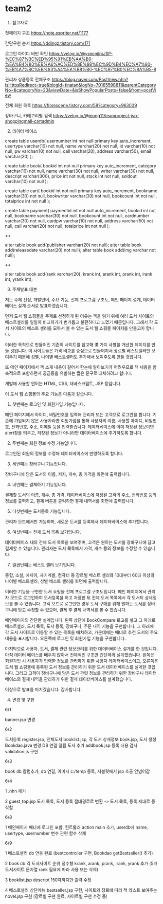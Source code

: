 # team2

1. 참고자료

첫페이지 구조 https://note.espriter.net/1177

간단구현 순서 https://ddingz.tistory.com/171

로그인 아이디 비번 확인 https://velog.io/@yseonjin/JSP-%EC%87%BC%ED%95%91%EB%AA%B0-%EA%B4%80%EB%A6%AC%ED%8E%98%EC%9D%B4%EC%A7%80-%EB%A7%8C%EB%93%A4%EA%B8%B0-%EC%97%B0%EC%8A%B5-8

관리자 상품등록 전체구조 https://blog.naver.com/PostView.nhn?isHttpsRedirect=true&blogId=tinatan&logNo=70165598811&parentCategoryNo=&categoryNo=23&viewDate=&isShowPopularPosts=false&from=postView

전체 회원 목록 https://florescene.tistory.com/58?category=963009

장바구니, 카테고리별 검색 https://velog.io/@jeong11/teamproject-jsp-shoppingmall-cartadmin


2. 데이터 베이스

create table userdb( usernumber int not null primary key auto_increment, usertype varchar(10) not null, name varchar(20) not null, id varchar(10) not null, pw varchar(10) not null, call varchar(20), address varchar(50), email varchar(20) );

create table book( bookid int not null primary key auto_increment, category varchar(10) not null, name varchar(30) not null, writer varchar(30) not null, descript varchar(300), price int not null, stock int not null, soldout varchar(10) not null );

create table cart( bookid int not null primary key auto_increment, bookname varchar(30) not null, bookwriter varchar(30) not null, bookcount int not null, totalprice int not null );

create table payment( paymentid int not null auto_increment, bookid int not null, bookname varchar(30) not null, bookcount int not null, cardnumber varchar(30) not null, cardpw varchar(10) not null, address varchar(50) not null, call varchar(20) not null, totalprice int not null );

++

alter table book add(publisher varchar(20) not null);
alter table book add(releasedate varchar(20) not null);
alter table book add(img varchar not null);

++

alter table book add(rank varchar(20), krank int, arank int, prank int, irank int, yrank int);


3. 주제발표 대본

저는 주제 선정, 개발언어, 주요 기능, 전체 프로그램 구조도, 메인 페이지 설계, 데이터 베이스 설계 순서로 발표하겠습니다. 

먼저 도서 웹 쇼핑몰을 주제로 선정하게 된 이유는 책을 읽기 위해 여러 도서 사이트의 베스트셀러를 일일이 비교하기가 번거롭고 불편하다고 느꼈기 때문입니다. 그래서 각 도서 사이트의 베스트 셀러를 모아서 볼 수 있는 도서 웹 쇼핑몰 페이지를 만들고자 합니다.

이러한 목적으로 만들어진 기존의 사이트를 참고해 몇 가지 사항을 개선한 페이지를 만들 것입니다. 이 사이트들은 가격 비교를 중심으로 만들어져서 장르별 베스트셀러만 보여주기 때문에 성별, 나이별 베스트셀러도 추가해서 보여주도록 만들 것입니다.

또 메인 페이지에서 책 소개 내용이 길어서 한눈에 알아보기가 어려우므로 책 내용을 함축적으로 포함하면서 궁금증을 유발하는 짧은 문구로 대체하려고 합니다.

개발에 사용할 언어는 HTML, CSS, 자바스크립트, JSP 등입니다.

이 도서 웹 쇼핑몰의 주요 기능은 다음과 같습니다.

1. 첫번째는 로그인 및 회원가입 기능입니다. 

메인 페이지에서 아이디, 비밀번호를 입력해 관리자 또는 고객으로 로그인을 합니다.
기존에 가입되지 않은 사용자라면 회원가입을 통해 사용자의 이름, 사용할 아이디, 비밀번호, 전화번호, 주소, 이메일 등을 입력받습니다. 데이터베이스에 이미 저장된 정보이면 alert창을 띄우고, 저장된 정보가 아니라면 데이터베이스에 추가하도록 합니다.

2. 두번째는 회원 정보 수정 기능입니다.

로그인된 회원의 정보를 수정해 데이터베이스에 반영하도록 합니다.

3. 세번째는 장바구니 기능입니다.

장바구니에 담은 도서의 이름, 저자, 개수, 총 가격을 화면에 출력합니다.

4. 네번째는 결제하기 기능입니다.

결제할 도서의 이름, 개수, 총 가격, 데이터베이스에 저장된 고객의 주소, 전화번호 등의 정보를 출력하고, 결제 버튼을 클릭하면 결제 내역서를 화면에 출력합니다.

5. 다섯번째는 도서등록 기능입니다.

관리자 모드에서만 가능하며, 새로운 도서를 등록해서 데이터베이스에 추가합니다.

6. 여섯번째는 전체 도서 목록 보기입니다.

데이터베이스 내의 전체 도서 목록을 보여주며, 고객은 원하는 도서를 장바구니에 담고 결제할 수 있습니다. 관리자는 도서 목록에서 가격, 개수 등의 정보를 수정할 수 있습니다.

7. 일곱번째는 베스트 셀러 보기입니다.

종합, 소설, 에세이, 자기계발, 컴퓨터 등 장르별 베스트 셀러와 10대부터 60대 이상의 나이별 베스트셀러, 성별 베스트 셀러를 화면에 출력합니다.


이러한 기능을 구현한 도서 쇼핑몰 전체 프로그램 구조도입니다.
메인 페이지에서 관리자 모드로 로그인하여 도서등록을 하고 저장한 뒤 전체 도서 목록에서 각 도서의 상세정보를 볼 수 있습니다. 고객 모드로 로그인한 경우 도서 구매를 위해 원하는 도서를 장바구니에 담고 수정할 수 있으며, 결제 후 결제 내역서를 볼 수 있습니다.


메인페이지의 간단한 설계입니다.
왼쪽 상단에 BookCompare 로고를 넣고 그 아래로 베스트셀러, 도서 목록, 도서 등록, 장바구니, 주문 내역 기능을 구현합니다.
그 아래에 각 도서 사이트로 이동할 수 있는 목록을 배치하고, 가운데에는 배너로 추천 도서의 주요 내용을 표시합니다. 오른쪽에 로그인 및 회원가입 기능을 구현합니다.


마지막으로 사용자, 도서, 결제 관련 정보관리를 위한 데이터베이스 설계를 한 것입니다.
아직 데이터 베이스를 배우지 않아서 전체적인 구조만 간단하게 설계했습니다.
왼쪽은 회원가입 시 사용자가 입력한 정보를 관리하기 위한 사용자 데이터베이스이고, 오른쪽은 도서 웹 쇼핑몰에 등록된 도서 정보를 관리하기 위한 도서 데이터베이스를 설계한 것입니다.
그리고 고객이 장바구니에 담은 도서 관련 정보를 관리하기 위한 장바구니 데이터베이스와 결제 내역을 관리하기 위한 결제 데이터베이스를 설계했습니다.


이상으로 발표를 마치겠습니다. 감사합니다.


4. 변경 및 구현 

6/1

banner.jsp 변경 

6/2

도서등록 register.jsp, 전체도서 booklist.jsp, 각 도서 상세정보 book.jsp, 도서 생성 Bookdao.java 변경
DB 연결 덜됨
도서 추가 addbook.jsp 등록 내용 검사 validation.js 구현

6/3

book db 칼럼추가, db 연결, 이미지 c:/temp 등록, 서블릿에서 jsp 호출 안넘어감

6/4

1 .nhn 제거

2 guest_top.jsp 도서 목록, 도서 등록 절대경로로 변환 -> 도서 목록, 등록 제대로 동작함


6/8

1 메인페이지 배너에 로그인 포함, 컨트롤러 action main 추가, userdb에 name, usertype, usernumber 변수 관련 함수 삭제

6/9

1 베스트셀러 db 연동 완료 (bestcontroller 구현, Bookdao getBestseller() 추가)

2 book db 각 도서사이트 순위 정수형 krank, arank, prank, irank, yrank 추가 (5개 도서사이트 문자열 rank 필요에 따라 사용 또는 삭제)

3 booklist.jsp descript 150자까지만 출력 수정

4 베스트셀러 상단메뉴 bestseller.jsp 구현, 사이트와 장르에 따라 책 리스트 보여주는 novel.jsp 구현 (장르별 구현 완료, 사이트별 구현 수정 중) 
